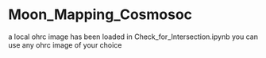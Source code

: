 # Moon_Mapping_Cosmosoc

a local ohrc image has been loaded in Check_for_Intersection.ipynb
you can use any ohrc image of your choice
